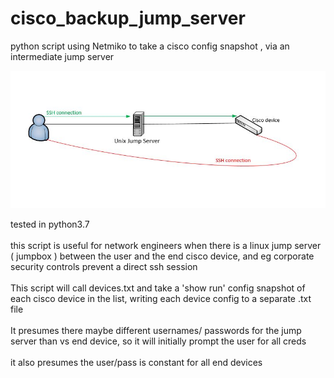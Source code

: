 # cisco_backup_jump_server
python script using Netmiko to  take a cisco config snapshot , via an intermediate jump server

![alt text](https://github.com/markheinemann/cisco_backup_jump_server/blob/main/jump.JPG)


tested in python3.7</br></br>
this script is useful for network engineers when there is a  linux jump server ( jumpbox ) between the user
and the end cisco device, and eg corporate security controls prevent a direct ssh session</br></br>
This script will call devices.txt and take a 'show run' config snapshot of each 
cisco device in the list, writing each device config to a separate .txt file</br></br>
It presumes there maybe different usernames/ passwords for the jump server than vs  end device,
so it will initially prompt the user for all creds</br></br>
it also presumes the user/pass is constant for all end devices
